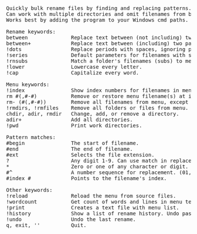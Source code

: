 <pre>
Quickly bulk rename files by finding and replacing patterns.
Can work with multiple directories and omit filenames from being renamed.
Works best by adding the program to your Windows cmd paths.

Rename keywords:
between              Replace text between (not including) two patterns.
between+             Replace text between (including) two patterns.
!dots                Replace periods with spaces, ignoring pref and ext.
!series              Default parameters for filenames with s01e01 pattern.
!rnsubs              Match a folder's filenames (subs) to menu stems. 
!lower               Lowercase every letter.
!cap                 Capitalize every word.

Menu keywords:
!index               Show index numbers for filenames in menu.
rm #(,#-#)           Remove or restore menu filename(s) at index #s.
rm- (#(,#-#))        Remove all filenames from menu, except index #s.
!rmdirs, !rmfiles    Remove all folders or files from menu.
chdir, adir, rmdir   Change, add, or remove a directory.
adir+                Add all directories.
!pwd                 Print work directories.

Pattern matches:
#begin               The start of filename.
#end                 The end of filename.
#ext                 Selects the file extension.
?                    Any digit 1-9. Can use match in replacement.
*                    Zero or one of any character or digit.
#^                   A number sequence for replacement. (01, 02...)
#index #             Points to the filename's index.

Other keywords:
!reload              Reload the menu from source files.
!wordcount           Get count of words and lines in menu text files.
!print               Creates a text file with menu list.
!history             Show a list of rename history. Undo past renames.
!undo                Undo the last rename.
q, exit, ''          Quit.
</pre>